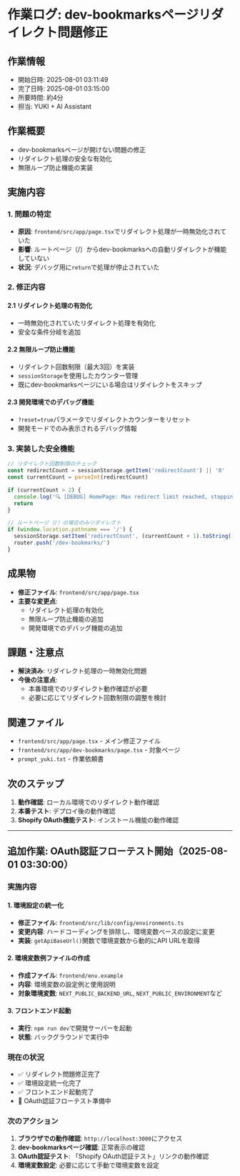 # 作業ログ: dev-bookmarksページリダイレクト問題修正

## 作業情報
- 開始日時: 2025-08-01 03:11:49
- 完了日時: 2025-08-01 03:15:00
- 所要時間: 約4分
- 担当: YUKI + AI Assistant

## 作業概要
- dev-bookmarksページが開けない問題の修正
- リダイレクト処理の安全な有効化
- 無限ループ防止機能の実装

## 実施内容

### 1. 問題の特定
- **原因**: `frontend/src/app/page.tsx`でリダイレクト処理が一時無効化されていた
- **影響**: ルートページ（/）からdev-bookmarksへの自動リダイレクトが機能していない
- **状況**: デバッグ用に`return`で処理が停止されていた

### 2. 修正内容

#### 2.1 リダイレクト処理の有効化
- 一時無効化されていたリダイレクト処理を有効化
- 安全な条件分岐を追加

#### 2.2 無限ループ防止機能
- リダイレクト回数制限（最大3回）を実装
- `sessionStorage`を使用したカウンター管理
- 既にdev-bookmarksページにいる場合はリダイレクトをスキップ

#### 2.3 開発環境でのデバッグ機能
- `?reset=true`パラメータでリダイレクトカウンターをリセット
- 開発モードでのみ表示されるデバッグ情報

### 3. 実装した安全機能

```typescript
// リダイレクト回数制限のチェック
const redirectCount = sessionStorage.getItem('redirectCount') || '0'
const currentCount = parseInt(redirectCount)

if (currentCount > 2) {
  console.log('🔍 [DEBUG] HomePage: Max redirect limit reached, stopping redirects')
  return
}

// ルートページ（/）の場合のみリダイレクト
if (window.location.pathname === '/') {
  sessionStorage.setItem('redirectCount', (currentCount + 1).toString())
  router.push('/dev-bookmarks/')
}
```

## 成果物
- **修正ファイル**: `frontend/src/app/page.tsx`
- **主要な変更点**:
  - リダイレクト処理の有効化
  - 無限ループ防止機能の追加
  - 開発環境でのデバッグ機能の追加

## 課題・注意点
- **解決済み**: リダイレクト処理の一時無効化問題
- **今後の注意点**: 
  - 本番環境でのリダイレクト動作確認が必要
  - 必要に応じてリダイレクト回数制限の調整を検討

## 関連ファイル
- `frontend/src/app/page.tsx` - メイン修正ファイル
- `frontend/src/app/dev-bookmarks/page.tsx` - 対象ページ
- `prompt_yuki.txt` - 作業依頼書

## 次のステップ
1. **動作確認**: ローカル環境でのリダイレクト動作確認
2. **本番テスト**: デプロイ後の動作確認
3. **Shopify OAuth機能テスト**: インストール機能の動作確認

---

## 追加作業: OAuth認証フローテスト開始（2025-08-01 03:30:00）

### 実施内容

#### 1. 環境設定の統一化
- **修正ファイル**: `frontend/src/lib/config/environments.ts`
- **変更内容**: ハードコーディングを排除し、環境変数ベースの設定に変更
- **実装**: `getApiBaseUrl()`関数で環境変数から動的にAPI URLを取得

#### 2. 環境変数例ファイルの作成
- **作成ファイル**: `frontend/env.example`
- **内容**: 環境変数の設定例と使用説明
- **対象環境変数**: `NEXT_PUBLIC_BACKEND_URL`, `NEXT_PUBLIC_ENVIRONMENT`など

#### 3. フロントエンド起動
- **実行**: `npm run dev`で開発サーバーを起動
- **状態**: バックグラウンドで実行中

### 現在の状況
- ✅ リダイレクト問題修正完了
- ✅ 環境設定統一化完了
- ✅ フロントエンド起動完了
- 🔄 OAuth認証フローテスト準備中

### 次のアクション
1. **ブラウザでの動作確認**: `http://localhost:3000`にアクセス
2. **dev-bookmarksページ確認**: 正常表示の確認
3. **OAuth認証テスト**: 「Shopify OAuth認証テスト」リンクの動作確認
4. **環境変数設定**: 必要に応じて手動で環境変数を設定 